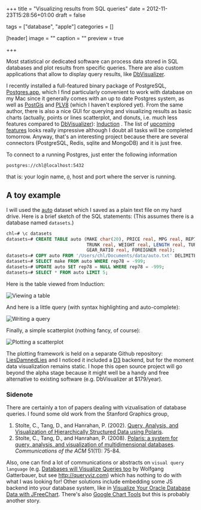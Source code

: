 +++
title = "Visualizing results from SQL queries"
date = 2012-11-23T15:28:56+01:00
draft = false

tags = ["database", "apple"]
categories = []

[header]
image = ""
caption = ""
preview = true

+++

Most statistical or dedicated software can process data stored in SQL databases and plot results from specific queries. There are also custom applications that allow to display query results, like [DbVisualizer](http://www.dbvis.com).

I recently installed a full-featured binary package of PostgreSQL, [Postgres.app](http://postgresapp.com), which I find particularly convenient to work with database on my Mac since it generally comes with an up to date Postgres system, as well as [PostGis](http://postgis.refractions.net) and [PLV8](http://code.google.com/p/plv8js/wiki/PLV8) (which I haven't explored yet). From the same author, there is also a nice GUI for querying and visualizing results as basic charts (actually, points or lines scatterplot, and donuts, i.e. much less features compared to [DbVisualizer](http://www.dbvis.com)): [Induction](http://inductionapp.com) <i class="fa fa-chain-broken fa-1x"></i>. The list of [upcoming features](https://github.com/Induction/Induction/blob/master/README.md#roadmap) <i class="fa fa-chain-broken fa-1x"></i> looks really impressive although I doubt all tasks will be completed tomorrow. Anyway, that's an interesting project because there are several connectors (PostgreSQL, Redis, sqlite and MongoDB) and it is just free.

To connect to a running Postgres, just enter the following information

```
postgres://chl@localhost:5432
```

that is: your login name, `@`, host and port where the server is running.

## A toy example

I will used the <i class="fa fa-file-code-o fa-1x"></i> [auto](http://aliquote.org/pub/auto.txt) dataset which I saved as a plain text file on my hard drive. Here is a brief sketch of the SQL statements: (This assumes there is a database named `datasets`.)

```sql
chl=# \c datasets
datasets=# CREATE TABLE auto (MAKE char(20), PRICE real, MPG real, REP78 real, HEADROOM real, 
                              TRUNK real, WEIGHT real, LENGTH real, TURN real, DISPLACEMENT real, 
                              GEAR_RATIO real, FOREIGNER real);
datasets=# COPY auto FROM '/Users/chl/Documents/data/auto.txt' DELIMITERS ',' CSV HEADER;
datasets=# SELECT make FROM auto WHERE rep78 = -999;
datasets=# UPDATE auto SET rep78 = NULL WHERE rep78 = -999;
datasets=# SELECT * FROM auto LIMIT 5;
```

Here is the table viewed from Induction:

![Viewing a table](/img/20121123120510.png)

And here is a little query (with syntax highlighting and auto-complete):

![Writing a query](/img/20121123120935.png)

Finally, a simple scatterplot (nothing fancy, of course):

![Plotting a scatterplot](/img/20121123121050.png)

The plotting framework is held on a separate Github repository: [LiesDamnedLies](https://github.com/Induction/LiesDamnedLies) and I noticed it included a [D3](http://d3js.org) backend, but for the moment data visualization remains static. I hope this open source project will go beyond the alpha stage because it might well be a handy and free alternative to existing software (e.g. DbVisualizer at $179/year).


### Sidenote

There are certainly a ton of papers dealing with vizualisation of database queries. I found some old work from the Stanford Graphics group,

1. Stolte, C., Tang, D., and Hanrahan, P. (2002). [Query, Analysis, and Visualization of Hierarchically Structured Data using Polaris](http://graphics.stanford.edu/papers/polaris_olap/).
2. Stolte, C., Tang, D., and Hanrahan, P. (2008). [Polaris: a system for query, analysis, and visualization of multidimensional databases](http://graphics.stanford.edu/papers/polaris/). *Communications of the ACM* 51(11): 75-84.

Also, one can find a lot of communications or abstracts on `visual query language` (e.g. [Databases will Visualize Queries too](http://www.vldb.org/pvldb/vol4/p1498-gatterbauer.pdf) by Wolfgang Gatterbauer, but see <http://queryviz.com>) which has nothing to do with what I was looking for! Other solutions include embedding some JS backend into your database system, like in [Visualize Your Oracle Database Data with JFreeChart](http://www.oracle.com/technetwork/articles/marx-jchart-085298.html). There's also [Google Chart Tools](https://developers.google.com/chart/interactive/docs/queries) but this is probably another story. 
